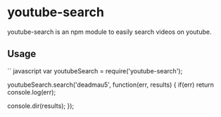 # youtube-search

youtube-search is an npm module to easily search videos on youtube.

## Usage

`` javascript
var youtubeSearch = require('youtube-search');

youtubeSearch.search('deadmau5', function(err, results) {
  if(err) return console.log(err);

  console.dir(results);
});
```
